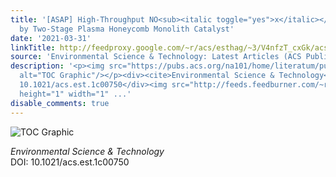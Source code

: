 ```yaml
---
title: '[ASAP] High-Throughput NO<sub><italic toggle="yes">x</italic></sub> Removal
  by Two-Stage Plasma Honeycomb Monolith Catalyst'
date: '2021-03-31'
linkTitle: http://feedproxy.google.com/~r/acs/esthag/~3/V4nfzT_cxGk/acs.est.1c00750
source: 'Environmental Science & Technology: Latest Articles (ACS Publications)'
description: '<p><img src="https://pubs.acs.org/na101/home/literatum/publisher/achs/journals/content/esthag/0/esthag.ahead-of-print/acs.est.1c00750/20210331/images/medium/es1c00750_0015.gif"
  alt="TOC Graphic"/></p><div><cite>Environmental Science & Technology</cite></div><div>DOI:
  10.1021/acs.est.1c00750</div><img src="http://feeds.feedburner.com/~r/acs/esthag/~4/V4nfzT_cxGk"
  height="1" width="1" ...'
disable_comments: true
---
```

<p><img src="https://pubs.acs.org/na101/home/literatum/publisher/achs/journals/content/esthag/0/esthag.ahead-of-print/acs.est.1c00750/20210331/images/medium/es1c00750_0015.gif" alt="TOC Graphic"/></p><div><cite>Environmental Science & Technology</cite></div><div>DOI: 10.1021/acs.est.1c00750</div><img src="http://feeds.feedburner.com/~r/acs/esthag/~4/V4nfzT_cxGk" height="1" width="1" ...
